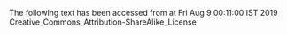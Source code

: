 The following text has been accessed from at Fri Aug 9 00:11:00 IST 2019
Creative_Commons_Attribution-ShareAlike_License
